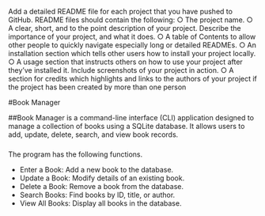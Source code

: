 Add a detailed README file for each project that you have pushed to
GitHub. README files should contain the following:
○ The project name.
○ A clear, short, and to the point description of your project. Describe
the importance of your project, and what it does.
○ A table of Contents to allow other people to quickly navigate
especially long or detailed READMEs.
○ An installation section which tells other users how to install your
project locally.
○ A usage section that instructs others on how to use your project after
they’ve installed it. Include screenshots of your project in action.
○ A section for credits which highlights and links to the authors of your
project if the project has been created by more than one person

#Book Manager

##Book Manager is a command-line interface (CLI) application designed to manage a collection of books using a SQLite database. It allows users to add, update, delete, search, and view book records.

###
The program has the following functions.
  * Enter a Book: Add a new book to the database.
  * Update a Book: Modify details of an existing book.
  * Delete a Book: Remove a book from the database.
  * Search Books: Find books by ID, title, or author.
  * View All Books: Display all books in the database.



